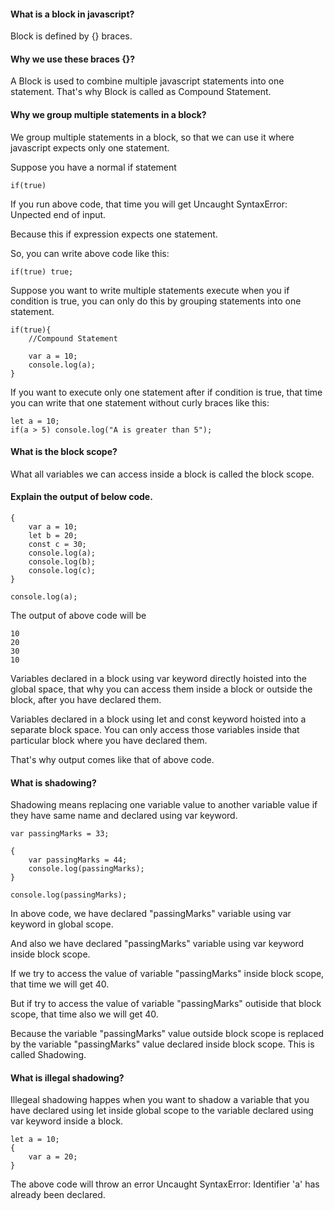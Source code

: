 #### What is a block in javascript?

Block is defined by {} braces.

#### Why we use these braces {}?

A Block is used to combine multiple javascript statements into one statement.
That's why Block is called as Compound Statement.

#### Why we group multiple statements in a block?

We group multiple statements in a block, so that we can use it where javascript expects only one statement.

Suppose you have a normal if statement

```
if(true)
```

If you run above code, that time you will get Uncaught SyntaxError: Unpected end of input.

Because this if expression expects one statement.

So, you can write above code like this:

```
if(true) true;
```

Suppose you want to write multiple statements execute when you if condition is true, you can only do this by grouping statements into one statement.

```
if(true){
    //Compound Statement

    var a = 10;
    console.log(a);
}
```

If you want to execute only one statement after if condition is true, that time you can write that one statement without curly braces like this:

```
let a = 10;
if(a > 5) console.log("A is greater than 5");
```

#### What is the block scope?

What all variables we can access inside a block is called the block scope.

#### Explain the output of below code.

```
{
    var a = 10;
    let b = 20;
    const c = 30;
    console.log(a);
    console.log(b);
    console.log(c);
}

console.log(a);
```

The output of above code will be

```
10
20
30
10
```

Variables declared in a block using var keyword directly hoisted into the global space, that why you can access them inside a block or outside the block, after you have declared them.

Variables declared in a block using let and const keyword hoisted into a separate block space.
You can only access those variables inside that particular block where you have declared them.

That's why output comes like that of above code.

#### What is shadowing?

Shadowing means replacing one variable value to another variable value if they have same name and declared using var keyword.

```
var passingMarks = 33;

{
    var passingMarks = 44;
    console.log(passingMarks);
}

console.log(passingMarks);
```

In above code, we have declared "passingMarks" variable using var keyword in global scope.

And also we have declared "passingMarks" variable using var keyword inside block scope.

If we try to access the value of variable "passingMarks" inside block scope, that time we will get 40.

But if try to access the value of variable "passingMarks" outiside that block scope, that time also we will get 40.

Because the variable "passingMarks" value outside block scope is replaced by the variable "passingMarks" value declared inside block scope.
This is called Shadowing.

#### What is illegal shadowing?

Illegeal shadowing happes when you want to shadow a variable that you have declared using let inside global scope to the variable declared using var keyword inside a block.

```
let a = 10;
{
    var a = 20;
}
```

The above code will throw an error Uncaught SyntaxError: Identifier 'a' has already been declared.